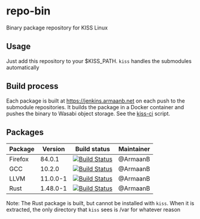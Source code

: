# repo-bin
Binary package repository for KISS Linux

## Usage
Just add this repository to your $KISS_PATH. `kiss` handles the submodules automatically

## Build process
Each package is built at https://jenkins.armaanb.net on each push to the submodule repositories. It builds the package in a Docker container and pushes the binary to Wasabi object storage. See the [kiss-ci](kiss-ci) script.

## Packages
| Package   | Version  | Build status                                                                                                                                         | Maintainer |
|----------|----------|------------------------------------------------------------------------------------------------------------------------------------------------------------------------------------------------------------------------------------|------------|
| Firefox  | 84.0.1   | [![Build Status](https://jenkins.armaanb.net/job/kiss-community/job/firefox-bin/job/main/badge/icon)](https://jenkins.armaanb.net/job/kiss-community/job/firefox-bin/job/main/) | @ArmaanB
| GCC  | 10.2.0   | [![Build Status](https://jenkins.armaanb.net/job/kiss-community/job/gcc-bin/job/main/badge/icon)](https://jenkins.armaanb.net/job/kiss-community/job/gcc-bin/job/main/) | @ArmaanB
| LLVM     | 11.0.0-1 |[![Build Status](https://jenkins.armaanb.net/job/kiss-community/job/llvm-bin/job/main/badge/icon)](https://jenkins.armaanb.net/job/kiss-community/job/llvm-bin/job/main/) | @ArmaanB
| Rust     | 1.48.0-1 |[![Build Status](https://jenkins.armaanb.net/job/kiss-community/job/rust-bin/job/main/badge/icon)](https://jenkins.armaanb.net/job/kiss-community/job/rust-bin/job/main/) | @ArmaanB

Note: The Rust package is built, but cannot be installed with `kiss`. When it is extracted, the only directory that `kiss` sees is /var for whatever reason
